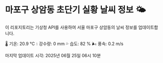 
# 마포구 상암동 초단기 실황 날씨 정보 🌤️

이 리포지토리는 기상청 API를 사용하여 서울 마포구 상암동의 날씨 정보를 업데이트합니다. 

🌡️ 기온: 20.9 ℃
💧 강수량: 0 mm
💦 습도: 82 %
🌬️ 풍속: 0.2 m/s

마지막 업데이트 시각: 2025년 06월 25일 06시 10분    
